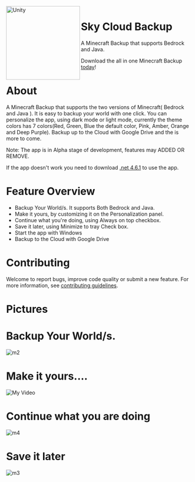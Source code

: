 <img src="https://user-images.githubusercontent.com/100028421/222885299-a47c6479-26a2-42d6-ba1c-ec75b7bd8ca2.png" alt="Unity" width="200" align="left"/>

# Sky Cloud Backup
A Minecraft Backup that supports Bedrock and Java.

Download the all in one Minecraft Backup [today](https://github.com/Involts/Sky-Cloud-Backup/releases/download/Alpha_0.5/Sky.Cloud.Backup.Alpha.0.5.zip)!

# About
A Minecraft Backup that supports the two versions of Minecraft( Bedrock and Java ). It is easy to backup your world with one click. You can personalize the app, using dark mode or light mode, currently the theme colors has 7 colors(Red, Green, Blue the default color, Pink, Amber, Orange and Deep Purple). Backup up to the Cloud with Google Drive and the is more to come.

Note: The app is in Alpha stage of development, features may ADDED OR REMOVE. 

If the app doesn't work you need to download [.net 4.6.1](https://www.microsoft.com/en-us/download/details.aspx?id=49982) to use the app.



# Feature Overview

- Backup Your World/s. It supports Both Bedrock and Java.
- Make it yours, by customizing it on the Personalization panel.
- Continue what you're doing, using Always on top checkbox.
- Save it later, using Minimize to tray Check box.
- Start the app with Windows
- Backup to the Cloud with Google Drive

# Contributing
Welcome to report bugs, improve code quality or submit a new feature. For more information, see [contributing guidelines](CONTRIBUTING.md).

# Pictures

# Backup Your World/s.
![m2](https://user-images.githubusercontent.com/100028421/154808333-fac019da-a177-4d4b-a87b-13fd62895f7d.png)
# Make it yours....
![My Video](https://user-images.githubusercontent.com/100028421/154807215-7383faca-9e89-4e56-820c-b785800bc6a4.gif)
# Continue what you are doing
![m4](https://user-images.githubusercontent.com/100028421/154807350-2574442f-65c2-4645-80a9-998ec1231a0b.png)
# Save it later
![m3](https://user-images.githubusercontent.com/100028421/154807559-78abcd49-2f2d-4ee1-815b-4e99322c16b9.png)


